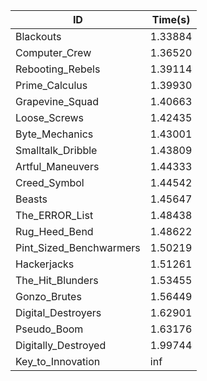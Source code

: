 |ID|Time(s)|
|-|-|
|Blackouts|1.33884|
|Computer_Crew|1.36520|
|Rebooting_Rebels|1.39114|
|Prime_Calculus|1.39930|
|Grapevine_Squad|1.40663|
|Loose_Screws|1.42435|
|Byte_Mechanics|1.43001|
|Smalltalk_Dribble|1.43809|
|Artful_Maneuvers|1.44333|
|Creed_Symbol|1.44542|
|Beasts|1.45647|
|The_ERROR_List|1.48438|
|Rug_Heed_Bend|1.48622|
|Pint_Sized_Benchwarmers|1.50219|
|Hackerjacks|1.51261|
|The_Hit_Blunders|1.53455|
|Gonzo_Brutes|1.56449|
|Digital_Destroyers|1.62901|
|Pseudo_Boom|1.63176|
|Digitally_Destroyed|1.99744|
|Key_to_Innovation|inf|
